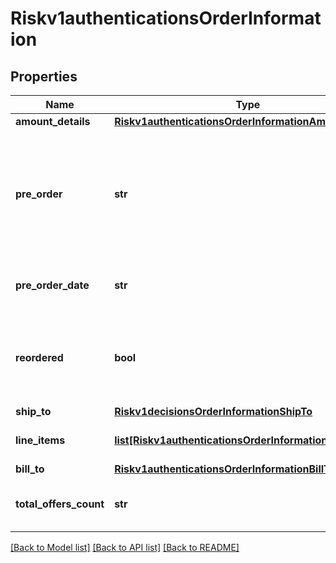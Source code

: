 # Riskv1authenticationsOrderInformation

## Properties
Name | Type | Description | Notes
------------ | ------------- | ------------- | -------------
**amount_details** | [**Riskv1authenticationsOrderInformationAmountDetails**](Riskv1authenticationsOrderInformationAmountDetails.md) |  | [optional] 
**pre_order** | **str** | Indicates whether cardholder is placing an order with a future availability or release date. This field can contain one of these values: - MERCHANDISE_AVAILABLE: Merchandise available - FUTURE_AVAILABILITY: Future availability  | [optional] 
**pre_order_date** | **str** | Expected date that a pre-ordered purchase will be available. Format: YYYYMMDD  | [optional] 
**reordered** | **bool** | Indicates whether the cardholder is reordering previously purchased merchandise. This field can contain one of these values: - false: First time ordered - true: Reordered  | [optional] 
**ship_to** | [**Riskv1decisionsOrderInformationShipTo**](Riskv1decisionsOrderInformationShipTo.md) |  | [optional] 
**line_items** | [**list[Riskv1authenticationsOrderInformationLineItems]**](Riskv1authenticationsOrderInformationLineItems.md) | This array contains detailed information about individual products in the order. | [optional] 
**bill_to** | [**Riskv1authenticationsOrderInformationBillTo**](Riskv1authenticationsOrderInformationBillTo.md) |  | [optional] 
**total_offers_count** | **str** | Total number of articles/items in the order as a numeric decimal count. Possible values: 00 - 99  | [optional] 

[[Back to Model list]](../README.md#documentation-for-models) [[Back to API list]](../README.md#documentation-for-api-endpoints) [[Back to README]](../README.md)


